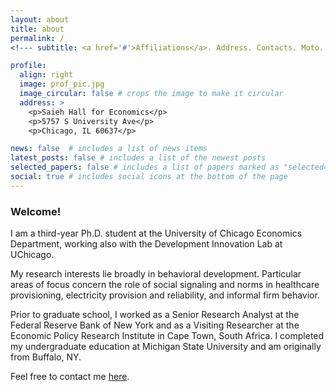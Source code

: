 ```yaml
---
layout: about
title: about
permalink: /
<!--- subtitle: <a href='#'>Affiliations</a>. Address. Contacts. Moto. Etc. --->

profile:
  align: right
  image: prof_pic.jpg
  image_circular: false # crops the image to make it circular
  address: >
    <p>Saieh Hall for Economics</p>
    <p>5757 S University Ave</p>
    <p>Chicago, IL 60637</p>

news: false  # includes a list of news items
latest_posts: false # includes a list of the newest posts
selected_papers: false # includes a list of papers marked as "selected={true}"
social: true # includes social icons at the bottom of the page
---
```


### Welcome!
I am a third-year Ph.D. student at the University of Chicago Economics Department, working also with the Development Innovation Lab at UChicago. 

My research interests lie broadly in behavioral development. Particular areas of focus concern the role of social signaling and norms in healthcare provisioning, electricity provision and reliability, and informal firm behavior. 

Prior to graduate school, I worked as a Senior Research Analyst at the Federal Reserve Bank of New York and as a Visiting Researcher at the Economic Policy Research Institute in Cape Town, South Africa. I completed my undergraduate education at Michigan State University and am originally from Buffalo, NY. 

Feel free to contact me [here](mailto:kuloszewski@uchicago.edu).

<!--- Write your biography here. Tell the world about yourself. Link to your favorite [subreddit](http://reddit.com). You can put a picture in, too. The code is already in, just name your picture `prof_pic.jpg` and put it in the `img/` folder. " --->

<!---  "Put your address / P.O. box / other info right below your picture. You can also disable any these elements by editing `profile` property of the YAML header of your `_pages/about.md`. Edit `_bibliography/papers.bib` and Jekyll will render your [publications page](/al-folio/publications/) automatically. --->

<!---  " "Link to your social media connections, too. This theme is set up to use [Font Awesome icons](http://fortawesome.github.io/Font-Awesome/) and [Academicons](https://jpswalsh.github.io/academicons/), like the ones below. Add your Facebook, Twitter, LinkedIn, Google Scholar, or just disable all of them. " --->
